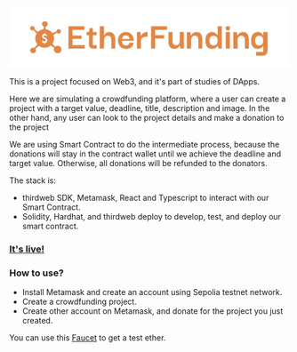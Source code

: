 <img alt="Logo" src="./md/logo-horizontal.png" />

This is a project focused on Web3, and it's part of studies of DApps.

Here we are simulating a crowdfunding platform, where a user can create a project with a target value, deadline, title, description and image.
In the other hand, any user can look to the project details and make a donation to the project

We are using Smart Contract to do the intermediate process, because the donations will stay in the contract wallet until we achieve the deadline and target value.
Otherwise, all donations will be refunded to the donators.

The stack is: 
- thirdweb SDK, Metamask, React and Typescript to interact with our Smart Contract.
- Solidity, Hardhat, and thirdweb deploy to develop, test, and deploy our smart contract.

### [It's live!](https://web3-crowdfunding-chi.vercel.app/)

### How to use?
- Install Metamask and create an account using Sepolia testnet network.
- Create a crowdfunding project.
- Create other account on Metamask, and donate for the project you just created.

You can use this [Faucet](https://www.infura.io/faucet/sepolia) to get a test ether.

